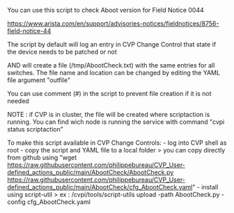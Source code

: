 You can use this script to check Aboot version for Field Notice 0044

https://www.arista.com/en/support/advisories-notices/fieldnotices/8756-field-notice-44

The script by default will log an entry in CVP Change Control that state if the device needs to be patched or not

AND will create a file (/tmp/AbootCheck.txt) with the same entries for all switches.  The file name and location can be changed by editing the YAML file argument "outfile"

You can use comment (#) in the script to prevent file creation if it is not needed

NOTE : if CVP is in cluster, the file will be created where scriptaction is running.  You can find wich node is running the service with command "cvpi status scriptaction"

To make this script available in CVP Change Controls:
    - log into CVP shell as root
    - copy the script and YAML file to a local folder 
        > you can copy directly from github using "wget https://raw.githubusercontent.com/philippebureau/CVP_User-defined_actions_public/main/AbootCheck/AbootCheck.py https://raw.githubusercontent.com/philippebureau/CVP_User-defined_actions_public/main/AbootCheck/cfg_AbootCheck.yaml"
    - install using script-util 
        > ex : /cvpi/tools/script-utils upload -path AbootCheck.py -config cfg_AbootCheck.yaml 
